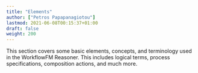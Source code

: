 ```yaml
---
title: "Elements"
author: ["Petros Papapanagiotou"]
lastmod: 2021-06-08T00:15:37+01:00
draft: false
weight: 200
---
```


This section covers some basic elements, concepts, and terminology used in the WorkflowFM Reasoner. This includes logical terms, process specifications, composition actions, and much more.
